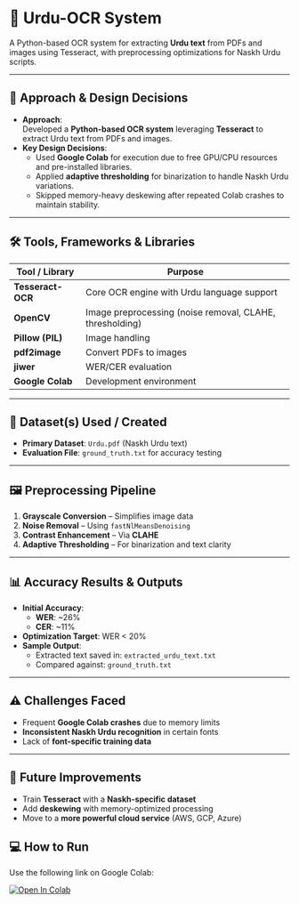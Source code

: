 # 📄 Urdu-OCR System

A Python-based OCR system for extracting **Urdu text** from PDFs and images using Tesseract, with preprocessing optimizations for Naskh Urdu scripts.

---

## 🚀 Approach & Design Decisions
- **Approach**:  
  Developed a **Python-based OCR system** leveraging **Tesseract** to extract Urdu text from PDFs and images.
- **Key Design Decisions**:  
  - Used **Google Colab** for execution due to free GPU/CPU resources and pre-installed libraries.
  - Applied **adaptive thresholding** for binarization to handle Naskh Urdu variations.
  - Skipped memory-heavy deskewing after repeated Colab crashes to maintain stability.

---

## 🛠️ Tools, Frameworks & Libraries

| Tool / Library | Purpose |
|----------------|---------|
| **Tesseract-OCR** | Core OCR engine with Urdu language support |
| **OpenCV** | Image preprocessing (noise removal, CLAHE, thresholding) |
| **Pillow (PIL)** | Image handling |
| **pdf2image** | Convert PDFs to images |
| **jiwer** | WER/CER evaluation |
| **Google Colab** | Development environment |

---

## 📂 Dataset(s) Used / Created
- **Primary Dataset**: `Urdu.pdf` (Naskh Urdu text)
- **Evaluation File**: `ground_truth.txt` for accuracy testing

---

## 🖼️ Preprocessing Pipeline
1. **Grayscale Conversion** – Simplifies image data  
2. **Noise Removal** – Using `fastNlMeansDenoising`  
3. **Contrast Enhancement** – Via **CLAHE**  
4. **Adaptive Thresholding** – For binarization and text clarity  

---

## 📊 Accuracy Results & Outputs
- **Initial Accuracy**:  
  - **WER**: ~26%  
  - **CER**: ~11%  
- **Optimization Target**: WER < 20%  
- **Sample Output**:  
  - Extracted text saved in: `extracted_urdu_text.txt`  
  - Compared against: `ground_truth.txt`

---

## ⚠️ Challenges Faced
- Frequent **Google Colab crashes** due to memory limits  
- **Inconsistent Naskh Urdu recognition** in certain fonts  
- Lack of **font-specific training data**

---

## 🔮 Future Improvements
- Train **Tesseract** with a **Naskh-specific dataset**
- Add **deskewing** with memory-optimized processing
- Move to a **more powerful cloud service** (AWS, GCP, Azure)

## 💻 How to Run 

Use the following link on Google Colab:

[![Open In Colab](https://colab.research.google.com/assets/colab-badge.svg)](https://colab.research.google.com/drive/139f37bmckO--ScJUB_W5q0iIsVuscLXQ?usp=sharing)
